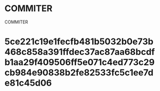 # COMMITER
COMMITER






# 5ce221c19e1fecfb481b5032b0e73b468c858a391ffdec37ac87aa68bcdfb1aa29f409506ff5e071c4ed773c29cb984e90838b2fe82533fc5c1ee7de81c45d06
